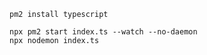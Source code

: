 ```
pm2 install typescript
```

```
npx pm2 start index.ts --watch --no-daemon
npx nodemon index.ts
```